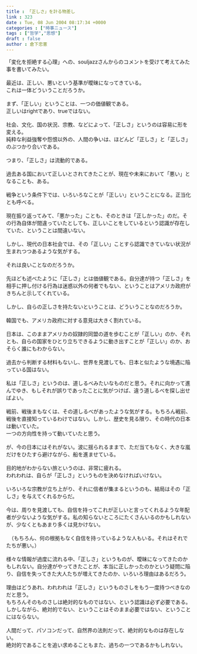 ```yaml
---
title : 「正しさ」を計る物差し
link : 323
date : Tue, 08 Jun 2004 08:17:34 +0000
categories : ["時事ニュース"]
tags : ["哲学","思想"]
draft : false
author : 倉下忠憲
---
```


「変化を拒絶する心理」への、souljazzさんからのコメントを受けて考えてみた事を書いてみたい。<BR><BR>最近は、正しい、悪いという基準が曖昧になってきている。<BR>これは一体どういうことだろうか。<BR><BR>まず、「正しい」ということは、一つの価値観である。<BR>正しいはrightであり、trueではない。<BR><BR>社会、文化、国の状況、宗教、などによって、「正しさ」というのは容易に形を変える。<BR>純粋な利益強奪や怨恨以外の、人間の争いは、ほどんど「正しさ」と「正しさ」のぶつかり合いである。<BR><BR>つまり、「正しさ」は流動的である。<BR><BR>過去ある国において正しいとされてきたことが、現在や未来において「悪い」となることも、ある。<BR><BR>戦争という条件下では、いろいろなことが「正しい」ということになる。正当化とも呼べる。<BR><BR>現在振り返ってみて、「悪かった」ことも、そのときは「正しかった」のだ。その行為自体が間違っていたとしても、正しいことをしているという認識が存在していた、ということは間違いない。<BR><BR>しかし、現代の日本社会では、その「正しい」ことすら認識できていない状況が生まれつつあるような気がする。<BR><BR>それは良いことなのだろうか。<BR><BR>先ほども述べたように「正しさ」とは価値観である。自分達が持つ「正しさ」を相手に押し付ける行為は迷惑以外の何者でもない、ということはアメリカ政府がきちんと示してくれている。<BR><BR>しかし、自らの正しさを持たないということは、どういうことなのだろうか。<BR><BR>韓国でも、アメリカ政府に対する意見は大きく割れている。<BR><BR>日本は、このままアメリカの奴隷的同盟の道を歩むことが「正しい」のか、それとも、自らの国家をひとり立ちできるように動き出すことが「正しい」のか、おそらく誰にもわからない。<BR><BR>過去から判断する材料もないし、世界を見渡しても、日本と似たような境遇に陥っている国はない。<BR><BR>私は「正しさ」というのは、道しるべみたいなものだと思う。それに向かって進んでゆき、もしそれが誤りであったことに気がつけば、違う道しるべを探し出せばよい。<BR><BR>戦前、戦後まもなくは、その道しるべがあったような気がする。もちろん戦前、戦後を直接知っているわけではない。しかし、歴史を見る限り、その時代の日本は動いていた。<BR>一つの方向性を持って動いていたと思う。<BR><BR>が、今の日本にはそれがない。波に揺られるままで、ただ当てもなく、大きな嵐だけをひたすら避けながら、船を進ませている。<BR><BR>目的地がわからない旅というのは、非常に疲れる。<BR>われわれは、自らが「正しさ」というものを決めなければいけない。<BR><BR>いろいろな宗教が立ち上がり、それに信者が集まるというのも、結局はその「正しさ」を与えてくれるからだ。<BR><BR>今は、周りを見渡しても、自信を持ってこれが正しいと言ってくれるような年配者が少ないような気がする。私の知らないところにたくさんいるのかもしれないが、少なくともあまり多くは見かけない。<BR><BR>　（もちろん、何の根拠もなく自信を持っているような人もいる。それはそれでたちが悪い。）<BR><BR>様々な情報が過度に流れる中、「正しさ」というものが、曖昧になってきたのかもしれない。自分達がやってきたことが、本当に正しかったのかという疑問に陥り、自信を失ってきた大人たちが増えてきたのか、いろいろ理由はあるだろう。<BR><BR>理由はどうあれ、われわれは「正しさ」というものさしをもう一度持つべきなのだと思う。<BR>もちろんそのものさしは絶対的なものではない、という認識は必ず必要である。<BR>しかしながら、絶対的でない、ということはそのまま必要ではない、ということにはならない。<BR><BR>人間だって、パソコンだって、自然界の法則だって、絶対的なものは存在しない。<BR>絶対的であることを追い求めることもまた、過ちの一つであるかもしれない。<BR><br><br>
